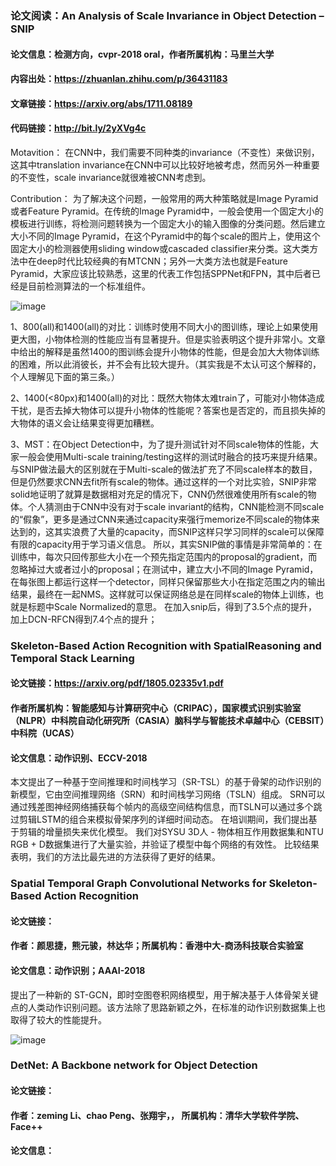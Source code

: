 ### 论文阅读：An Analysis of Scale Invariance in Object Detection – SNIP
#### 论文信息：检测方向，cvpr-2018 oral，作者所属机构：马里兰大学
#### 内容出处：https://zhuanlan.zhihu.com/p/36431183
#### 文章链接：https://arxiv.org/abs/1711.08189
#### 代码链接：http://bit.ly/2yXVg4c
Motavition：
在CNN中，我们需要不同种类的invariance（不变性）来做识别，这其中translation invariance在CNN中可以比较好地被考虑，然而另外一种重要的不变性，scale invariance就很难被CNN考虑到。

Contribution：
为了解决这个问题，一般常用的两大种策略就是Image Pyramid或者Feature Pyramid。在传统的Image Pyramid中，一般会使用一个固定大小的模板进行训练，将检测问题转换为一个固定大小的输入图像的分类问题。然后建立大小不同的Image Pyramid，在这个Pyramid中的每个scale的图片上，使用这个固定大小的检测器使用sliding window或cascaded classifier来分类。这大类方法中在deep时代比较经典的有MTCNN；另外一大类方法也就是Feature Pyramid，大家应该比较熟悉，这里的代表工作包括SPPNet和FPN，其中后者已经是目前检测算法的一个标准组件。

![image](https://github.com/GaoShanwen/test/blob/master/SNIP_analyze.jpeg)

  1、800(all)和1400(all)的对比：训练时使用不同大小的图训练，理论上如果使用更大图，小物体检测的性能应当有显著提升。但是实验表明这个提升非常小。文章中给出的解释是虽然1400的图训练会提升小物体的性能，但是会加大大物体训练的困难，所以此消彼长，并不会有比较大提升。（其实我是不太认可这个解释的，个人理解见下面的第三条。）
  
  2、1400(<80px)和1400(all)的对比：既然大物体太难train了，可能对小物体造成干扰，是否去掉大物体可以提升小物体的性能呢？答案也是否定的，而且损失掉的大物体的语义会让结果变得更加糟糕。
  
  3、MST：在Object Detection中，为了提升测试针对不同scale物体的性能，大家一般会使用Multi-scale training/testing这样的测试时融合的技巧来提升结果。与SNIP做法最大的区别就在于Multi-scale的做法扩充了不同scale样本的数目，但是仍然要求CNN去fit所有scale的物体。通过这样的一个对比实验，SNIP非常solid地证明了就算是数据相对充足的情况下，CNN仍然很难使用所有scale的物体。个人猜测由于CNN中没有对于scale invariant的结构，CNN能检测不同scale的“假象”，更多是通过CNN来通过capacity来强行memorize不同scale的物体来达到的，这其实浪费了大量的capacity，而SNIP这样只学习同样的scale可以保障有限的capacity用于学习语义信息。
所以，其实SNIP做的事情是非常简单的：在训练中，每次只回传那些大小在一个预先指定范围内的proposal的gradient，而忽略掉过大或者过小的proposal；在测试中，建立大小不同的Image Pyramid，在每张图上都运行这样一个detector，同样只保留那些大小在指定范围之内的输出结果，最终在一起NMS。这样就可以保证网络总是在同样scale的物体上训练，也就是标题中Scale Normalized的意思。
在加入snip后，得到了3.5个点的提升，加上DCN-RFCN得到7.4个点的提升；

### Skeleton-Based Action Recognition with SpatialReasoning and Temporal Stack Learning
#### 论文链接：https://arxiv.org/pdf/1805.02335v1.pdf
#### 作者所属机构：智能感知与计算研究中心（CRIPAC），国家模式识别实验室（NLPR）中科院自动化研究所（CASIA）脑科学与智能技术卓越中心（CEBSIT）中科院（UCAS）
#### 论文信息：动作识别、ECCV-2018
本文提出了一种基于空间推理和时间栈学习（SR-TSL）的基于骨架的动作识别的新模型，它由空间推理网络（SRN）和时间栈学习网络（TSLN）组成。 SRN可以通过残差图神经网络捕获每个帧内的高级空间结构信息，而TSLN可以通过多个跳过剪辑LSTM的组合来模拟骨架序列的详细时间动态。 在培训期间，我们提出基于剪辑的增量损失来优化模型。 我们对SYSU 3D人 - 物体相互作用数据集和NTU RGB + D数据集进行了大量实验，并验证了模型中每个网络的有效性。 比较结果表明，我们的方法比最先进的方法获得了更好的结果。

### Spatial Temporal Graph Convolutional Networks for Skeleton-Based Action Recognition
#### 论文链接：
#### 作者：颜思捷，熊元骏，林达华；所属机构：香港中大-商汤科技联合实验室
#### 论文信息：动作识别；AAAI-2018
提出了一种新的 ST-GCN，即时空图卷积网络模型，用于解决基于人体骨架关键点的人类动作识别问题。该方法除了思路新颖之外，在标准的动作识别数据集上也取得了较大的性能提升。

![image](https://github.com/GaoShanwen/test/blob/master/ST-GCNs.jpeg)
### DetNet: A Backbone network for Object Detection
#### 论文链接：
#### 作者：zeming Li、chao Peng、张翔宇，， 所属机构：清华大学软件学院、Face++
#### 论文信息：
